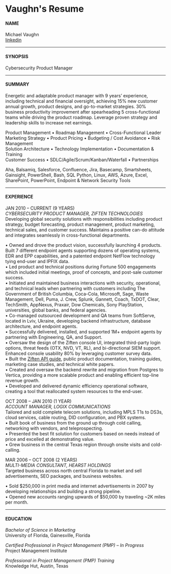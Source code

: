 # Vaughn's Resume

#### NAME   
Michael Vaughn  
[linkedin](https://www.linkedin.com/in/mcbryde)

***

#### SYNOPSIS
Cybersecurity Product Manager

***

#### **SUMMARY**  
Energetic and adaptable product manager with 9 years’ experience, including technical and financial oversight, achieving 15% new customer annual growth, product designs, and go-to-market strategies. 30% business productivity improvement after spearheading 5 cross-functional teams while driving the product roadmap. Leverage proven strategy and leadership skills to increase net earnings.      

Product Management • Roadmap Management • Cross-Functional Leader   
Marketing Strategy • Product Pricing • Budgeting / Cost Avoidance • Risk Management   
Solution Architecture • Technology Implementation • Documentation & Training   
Customer Success • SDLC/Agile/Scrum/Kanban/Waterfall • Partnerships  

Aha, Balsamiq, Salesforce, Confluence, Jira, Basecamp, Smartsheets, Gainsight, PowerShell, Bash, SQL Python, Linux, AWS, Azure, Excel, SharePoint, PowerPoint, Endpoint & Network Security Tools  
                
***

#### **EXPERIENCE**  
JAN 2010 – CURRENT (9 YEARS)  
*CYBERSECURITY PRODUCT MANAGER, ZIFTEN TECHNOLOGIES*  
Developing global security solutions with responsibilities including product strategy, budget forecasting, product management, product marketing, technical sales, and customer success. Maintains a positive can-do attitude and integrates seamlessly in cross-functional departments.             

•	Owned and drove the product vision, successfully launching 4 products. Built 7 different endpoint agents supporting dozens of operating systems, EDR and EPP capabilities, and a patented endpoint NetFlow technology tying end-user and IPFIX data.   
•	Led product and technical positions during Fortune 500 engagements which included initial meetings, proof of concepts, and post-sale customer success.  
•	Initiated and maintained business interactions with security, operational, and technical leads when partnering with customers including The Government of British Columbia, Coca-Cola, Microsoft, Sage, Waste Management, Dell, Puma, J. Crew, Splunk, Gannett, Coach, TxDOT, Clear, TechSmith, AppNexus, Praxair, Dow Chemicals, Sony PlayStation, universities, global banks, and federal agencies.  
•	Co-managed outsourced development and QA teams from SoftServe, located in Lviv, Ukraine, developing backend infrastructure, database architecture, and endpoint agents.  
•	Successfully delivered, installed, and supported 1M+ endpoint agents by partnering with Engineering, QA, and Support.  
•	Oversaw the design of the Ziften console UI, integrated third-party login options, threat feeds (OTX, NVD, VT, RL), and bi-directional SIEM support. Enhanced console usability 80% by leveraging customer survey data.  
•	Built the [Ziften API guide](https://api.ziften.com/), public product documentation, training guides, marketing case studies, and technical white papers.  
•	Created and oversaw the backend rewrite and migration from Postgres to Vertica, providing a more scalable product and enabling efficient top-line revenue growth.  
•	Developed and delivered dynamic efficiency operational software, creating a tool that reallocated system resources to the end-user.  
   

OCT 2008 – JAN 2010 (1 YEAR)  
*ACCOUNT MANAGER, LOGIX COMMUNICATIONS*  
Tailored and sold complete telecom solutions, including MPLS T1s to DS3s, cloud services, cable routing, DID configuration, and PBX systems.  
•	Built book of business from the ground up through cold calling, networking with vendors, and teleprospecting.  
•	Presented the best fit solution for customers based on needs instead of price and excelled at demonstrating value.  
•	Grew business in the central Texas region through onsite visits and cold-calling.  


MAR 2006 – OCT 2008 (2 YEARS)  
*MULTI-MEDIA CONSULTANT, HEARST HOLDINGS*  
Targeted business across north central Florida to market and sell advertisements, SEO packages, and business websites.  

•	Sold $250,000 in print media and internet advertisements in 2007 by developing relationships and building a strong pipeline.   
•	Opened new accounts ranging upwards of $50,000 by traveling ~2K miles per month.  
   

***

#### **EDUCATION**  
*Bachelor of Science in Marketing*  
University of Florida, Gainesville, Florida  

*Certified Professional in Project Management (PMP) – In Progress*  
Project Management Institute  

*Professional in Project Management (PMP) Training*  
Knowledge Hut, Austin, Texas  
